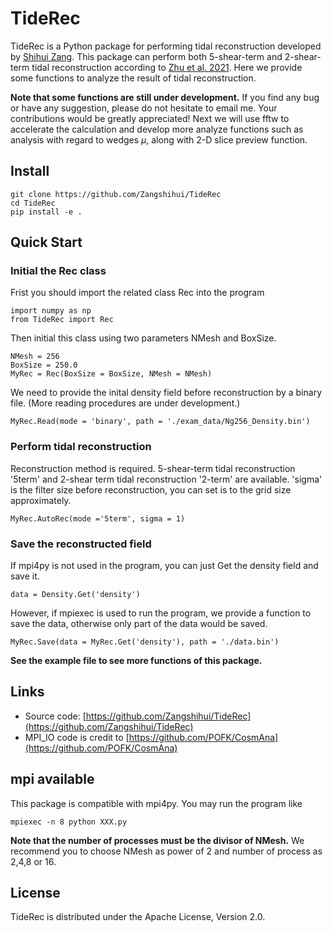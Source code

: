 # TideRec
TideRec is a Python package for performing tidal reconstruction developed by [Shihui Zang](zangshastro.com). This package can perform both 5-shear-term and 2-shear-term tidal reconstruction according to [Zhu et al. 2021](https://arxiv.org/abs/2108.01575). Here we provide some functions to analyze the result of tidal reconstruction. 

__Note that some functions are still under development.__ If you find any bug or have any suggestion, please do not hesitate to email me. Your contributions would be greatly appreciated! Next we will use fftw to accelerate the calculation and develop more analyze functions such as analysis with regard to wedges $\mu$, along with 2-D slice preview function.

## Install
    git clone https://github.com/Zangshihui/TideRec
    cd TideRec
    pip install -e .

## Quick Start
### Initial the Rec class
Frist you should import the related class Rec into the program

    import numpy as np
    from TideRec import Rec

Then initial this class using two parameters NMesh and BoxSize.

    NMesh = 256
    BoxSize = 250.0
    MyRec = Rec(BoxSize = BoxSize, NMesh = NMesh)

We need to provide the inital density field before reconstruction by a binary file. (More reading procedures are under development.)

    MyRec.Read(mode = 'binary', path = './exam_data/Ng256_Density.bin')

### Perform tidal reconstruction
Reconstruction method is required. 5-shear-term tidal reconstruction '5term' and 2-shear term tidal reconstruction '2-term' are available. 'sigma' is the filter size before reconstruction, you can set is to the grid size approximately.

    MyRec.AutoRec(mode ='5term', sigma = 1)

### Save the reconstructed field
If mpi4py is not used in the program, you can just Get the density field and save it.

    data = Density.Get('density')

However, if mpiexec is used to run the program, we provide a function to save the data, otherwise only part of the data would be saved.

    MyRec.Save(data = MyRec.Get('density'), path = './data.bin')

__See the example file to see more functions of this package.__

## Links

* Source code: [https://github.com/Zangshihui/TideRec](https://github.com/Zangshihui/TideRec)
* MPI_IO code is credit to [https://github.com/POFK/CosmAna](https://github.com/POFK/CosmAna)

## mpi available
This package is compatible with mpi4py. You may run the program like

    mpiexec -n 8 python XXX.py

__Note that the number of processes must be the divisor of NMesh.__ We recommend you to choose NMesh as power of 2 and number of process as 2,4,8 or 16.

## License
TideRec is distributed under the Apache License, Version 2.0.
